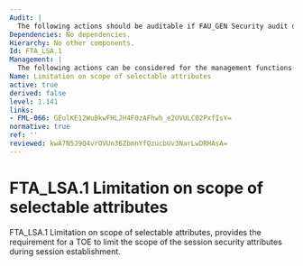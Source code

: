 ```yaml
---
Audit: |
  The following actions should be auditable if FAU_GEN Security audit data generation is included in the PP, PP-Module, functional package or ST: a) minimal: All failed attempts at selecting session security attributes; b) basic: All attempts at selecting session security attributes; c) detailed: Capture of the values of each of the session security attributes.
Dependencies: No dependencies.
Hierarchy: No other components.
Id: FTA_LSA.1
Management: |
  The following actions can be considered for the management functions in FMT: a) management of the scope of the session security attributes by an administrator.
Name: Limitation on scope of selectable attributes
active: true
derived: false
level: 1.141
links:
- FML-066: GEulKE12WuBkwFHLJH4F0zAFhwh_e2UVULC02PxfIsY=
normative: true
ref: ''
reviewed: kwA7N5J9Q4vrOVUn36ZbmnYfQzucbUv3NarLwDRHAsA=
---
```


# FTA_LSA.1 Limitation on scope of selectable attributes

FTA_LSA.1 Limitation on scope of selectable attributes, provides the requirement for a TOE to limit the scope of the session security attributes during session establishment.